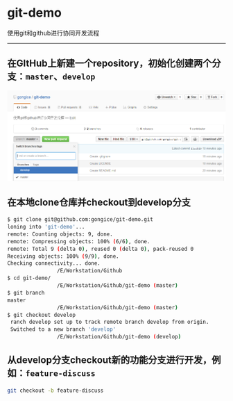 # git-demo
使用git和github进行协同开发流程

---------------------------------
## 在GItHub上新建一个repository，初始化创建两个分支：`master`、`develop`
![图](src\img\create_master_develop_branch.png)
## 在本地clone仓库并checkout到develop分支
```bash
$ git clone git@github.com:gongice/git-demo.git
loning into 'git-demo'...
remote: Counting objects: 9, done.
remote: Compressing objects: 100% (6/6), done.
remote: Total 9 (delta 0), reused 0 (delta 0), pack-reused 0
Receiving objects: 100% (9/9), done.
Checking connectivity... done.
                /E/Workstation/Github
$ cd git-demo/
                /E/Workstation/Github/git-demo (master)
$ git branch
master
                /E/Workstation/Github/git-demo (master)
$ git checkout develop
 ranch develop set up to track remote branch develop from origin.
 Switched to a new branch 'develop'
                /E/Workstation/Github/git-demo (develop)
```
## 从develop分支checkout新的功能分支进行开发，例如：`feature-discuss`
```bash
git checkout -b feature-discuss
```
